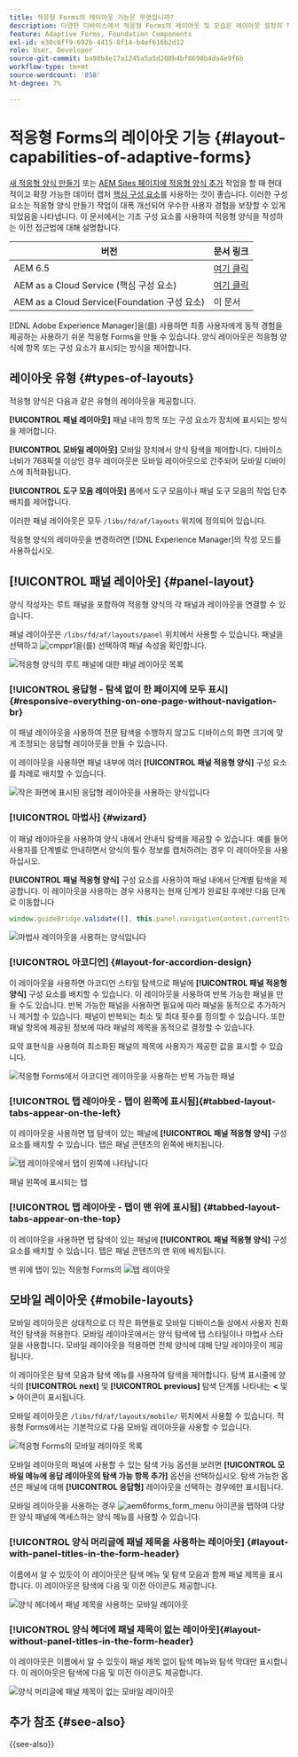 ```yaml
---
title: 적응형 Forms의 레이아웃 기능은 무엇입니까?
description: 다양한 디바이스에서 적응형 Forms의 레이아웃 및 모습은 레이아웃 설정의 적용을 받습니다. 다양한 레이아웃과 적용 방법을 이해합니다.
feature: Adaptive Forms, Foundation Components
exl-id: e30c6ff9-692b-4415-8f14-b4ef616b2d12
role: User, Developer
source-git-commit: ba98b4e17a1245a5a5d208b4bf8698b4da4e9f6b
workflow-type: tm+mt
source-wordcount: '858'
ht-degree: 7%

---
```


# 적응형 Forms의 레이아웃 기능 {#layout-capabilities-of-adaptive-forms}

<span class="preview"> [새 적응형 양식 만들기](/help/forms/creating-adaptive-form-core-components.md) 또는 [AEM Sites 페이지에 적응형 양식 추가](/help/forms/create-or-add-an-adaptive-form-to-aem-sites-page.md) 작업을 할 때 현대적이고 확장 가능한 데이터 캡처 [핵심 구성 요소](https://experienceleague.adobe.com/docs/experience-manager-core-components/using/adaptive-forms/introduction.html)를 사용하는 것이 좋습니다. 이러한 구성 요소는 적응형 양식 만들기 작업이 대폭 개선되어 우수한 사용자 경험을 보장할 수 있게 되었음을 나타냅니다. 이 문서에서는 기초 구성 요소를 사용하여 적응형 양식을 작성하는 이전 접근법에 대해 설명합니다. </span>


| 버전 | 문서 링크 |
| -------- | ---------------------------- |
| AEM 6.5 | [여기 클릭](https://experienceleague.adobe.com/docs/experience-manager-65/forms/adaptive-forms-basic-authoring/layout-capabilities-adaptive-forms.html) |
| AEM as a Cloud Service (핵심 구성 요소) | [여기 클릭](/help/forms/layout-capabilities-adaptive-forms-core-components.md) |
| AEM as a Cloud Service(Foundation 구성 요소) | 이 문서 |

[!DNL Adobe Experience Manager]을(를) 사용하면 최종 사용자에게 동적 경험을 제공하는 사용하기 쉬운 적응형 Forms을 만들 수 있습니다. 양식 레이아웃은 적응형 양식에 항목 또는 구성 요소가 표시되는 방식을 제어합니다.

<!-- ## Prerequisite knowledge {#prerequisite-knowledge}

Before learning about the different layout capabilities of Adaptive Forms, read [Introduction to authoring forms](introduction-forms-authoring.md) to know more about Adaptive Forms. -->

## 레이아웃 유형 {#types-of-layouts}

적응형 양식은 다음과 같은 유형의 레이아웃을 제공합니다.

**[!UICONTROL 패널 레이아웃]** 패널 내의 항목 또는 구성 요소가 장치에 표시되는 방식을 제어합니다.

**[!UICONTROL 모바일 레이아웃]** 모바일 장치에서 양식 탐색을 제어합니다. 디바이스 너비가 768픽셀 이상인 경우 레이아웃은 모바일 레이아웃으로 간주되어 모바일 디바이스에 최적화됩니다.

**[!UICONTROL 도구 모음 레이아웃]** 폼에서 도구 모음이나 패널 도구 모음의 작업 단추 배치를 제어합니다.

이러한 패널 레이아웃은 모두 `/libs/fd/af/layouts` 위치에 정의되어 있습니다.

적응형 양식의 레이아웃을 변경하려면 [!DNL Experience Manager]의 작성 모드를 사용하십시오.

## [!UICONTROL 패널 레이아웃] {#panel-layout}

양식 작성자는 루트 패널을 포함하여 적응형 양식의 각 패널과 레이아웃을 연결할 수 있습니다.

패널 레이아웃은 `/libs/fd/af/layouts/panel` 위치에서 사용할 수 있습니다. 패널을 선택하고 ![cmppr1](assets/configure-icon.svg)을(를) 선택하여 패널 속성을 확인합니다.

![적응형 양식의 루트 패널에 대한 패널 레이아웃 목록](assets/layouts.png)

### [!UICONTROL 응답형 - 탐색 없이 한 페이지에 모두 표시] {#responsive-everything-on-one-page-without-navigation-br}

이 패널 레이아웃을 사용하여 전문 탐색을 수행하지 않고도 디바이스의 화면 크기에 맞게 조정되는 응답형 레이아웃을 만들 수 있습니다.

이 레이아웃을 사용하면 패널 내부에 여러 **[!UICONTROL 패널 적응형 양식]** 구성 요소를 차례로 배치할 수 있습니다.

![작은 화면에 표시된 응답형 레이아웃을 사용하는 양식입니다](assets/responsive-layout.png)

### [!UICONTROL 마법사] {#wizard}

이 패널 레이아웃을 사용하여 양식 내에서 안내식 탐색을 제공할 수 있습니다. 예를 들어 사용자를 단계별로 안내하면서 양식의 필수 정보를 캡처하려는 경우 이 레이아웃을 사용하십시오.

**[!UICONTROL 패널 적응형 양식]** 구성 요소를 사용하여 패널 내에서 단계별 탐색을 제공합니다. 이 레이아웃을 사용하는 경우 사용자는 현재 단계가 완료된 후에만 다음 단계로 이동합니다

```javascript
window.guideBridge.validate([], this.panel.navigationContext.currentItem.somExpression)
```

![마법사 레이아웃을 사용하는 양식입니다](assets/wizard-layout2.png)

### [!UICONTROL 아코디언] {#layout-for-accordion-design}

이 레이아웃을 사용하면 아코디언 스타일 탐색으로 패널에 **[!UICONTROL 패널 적응형 양식]** 구성 요소를 배치할 수 있습니다. 이 레이아웃을 사용하여 반복 가능한 패널을 만들 수도 있습니다. 반복 가능한 패널을 사용하면 필요에 따라 패널을 동적으로 추가하거나 제거할 수 있습니다. 패널이 반복되는 최소 및 최대 횟수를 정의할 수 있습니다. 또한 패널 항목에 제공된 정보에 따라 패널의 제목을 동적으로 결정할 수 있습니다.

요약 표현식을 사용하여 최소화된 패널의 제목에 사용자가 제공한 값을 표시할 수 있습니다.

![적응형 Forms에서 아코디언 레이아웃을 사용하는 반복 가능한 패널](assets/accordion-layout.png)

### [!UICONTROL 탭 레이아웃 - 탭이 왼쪽에 표시됨]{#tabbed-layout-tabs-appear-on-the-left}

이 레이아웃을 사용하면 탭 탐색이 있는 패널에 **[!UICONTROL 패널 적응형 양식]** 구성 요소를 배치할 수 있습니다. 탭은 패널 콘텐츠의 왼쪽에 배치됩니다.

![탭 레이아웃에서 탭이 왼쪽에 나타납니다](assets/tabs-on-left.png)

패널 왼쪽에 표시되는 탭

### [!UICONTROL 탭 레이아웃 - 탭이 맨 위에 표시됨] {#tabbed-layout-tabs-appear-on-the-top}

이 레이아웃을 사용하면 탭 탐색이 있는 패널에 **[!UICONTROL 패널 적응형 양식]** 구성 요소를 배치할 수 있습니다. 탭은 패널 콘텐츠의 맨 위에 배치됩니다.

맨 위에 탭이 있는 적응형 Forms의 ![탭 레이아웃](assets/tabs-on-top.png)

## 모바일 레이아웃 {#mobile-layouts}

모바일 레이아웃은 상대적으로 더 작은 화면들로 모바일 디바이스들 상에서 사용자 친화적인 탐색을 허용한다. 모바일 레이아웃에서는 양식 탐색에 탭 스타일이나 마법사 스타일을 사용합니다. 모바일 레이아웃을 적용하면 전체 양식에 대해 단일 레이아웃이 제공됩니다.

이 레이아웃은 탐색 모음과 탐색 메뉴를 사용하여 탐색을 제어합니다. 탐색 표시줄에 양식의 **[!UICONTROL next]** 및 **[!UICONTROL previous]** 탐색 단계를 나타내는 **&lt;** 및 **>** 아이콘이 표시됩니다.

모바일 레이아웃은 `/libs/fd/af/layouts/mobile/` 위치에서 사용할 수 있습니다. 적응형 Forms에서는 기본적으로 다음 모바일 레이아웃을 사용할 수 있습니다.

![적응형 Forms의 모바일 레이아웃 목록](assets/mobile-navigation.png)

모바일 레이아웃의 패널에 사용할 수 있는 탐색 가능 옵션을 보려면 **[!UICONTROL 모바일 메뉴에 응답 레이아웃의 탐색 가능 항목 추가]** 옵션을 선택하십시오. 탐색 가능한 옵션은 패널에 대해 **[!UICONTROL 응답형]** 레이아웃을 선택하는 경우에만 표시됩니다.

모바일 레이아웃을 사용하는 경우 ![aem6forms_form_menu](assets/rail-icon.svg) 아이콘을 탭하여 다양한 양식 패널에 액세스하는 양식 메뉴를 사용할 수 있습니다.

### [!UICONTROL 양식 머리글에 패널 제목을 사용하는 레이아웃] {#layout-with-panel-titles-in-the-form-header}

이름에서 알 수 있듯이 이 레이아웃은 탐색 메뉴 및 탐색 모음과 함께 패널 제목을 표시합니다. 이 레이아웃은 탐색에 다음 및 이전 아이콘도 제공합니다.

![양식 헤더에서 패널 제목을 사용하는 모바일 레이아웃](assets/mobile-layout1.png)

### [!UICONTROL 양식 헤더에 패널 제목이 없는 레이아웃]{#layout-without-panel-titles-in-the-form-header}

이 레이아웃은 이름에서 알 수 있듯이 패널 제목 없이 탐색 메뉴와 탐색 막대만 표시합니다. 이 레이아웃은 탐색에 다음 및 이전 아이콘도 제공합니다.

![양식 머리글에 패널 제목이 없는 모바일 레이아웃](assets/mobile-layout2.png)

## 추가 참조 {#see-also}

{{see-also}}


<!-- ## Toolbar layouts {#toolbar-layouts}

A Toolbar Layout controls positioning and display of any action buttons that you add to your Adaptive Forms. The layout can be added at a form level or at a panel level.

![A list of Toolbar Layouts in Adaptive Forms to control layout of buttons](assets/toolbar-layouts.png)

A list of Toolbar Layouts in Adaptive Forms

Toolbar layouts are available at `/libs/fd/af/layouts/toolbar` location. Adaptive Forms provide the following Toolbar Layouts, by default.

### [!UICONTROL Default layout for toolbar] {#default-layout-for-toolbar}

This layout is selected as the default layout when you add any action buttons in an Adaptive Form. Selecting this layout displays the same layout for both, desktop and mobile devices.

Also, you can add multiple toolbars containing action buttons configured with this layout. An action button is associated with a form control. You can configure the toolbars to be before or after a panel.

![Default view for toolbar](assets/toolbar_layout_default.png)

Default view for toolbar

### [!UICONTROL Mobile fixed layout for toolbar] {#mobile-fixed-layout-for-toolbar}

Select this layout to provide alternate layouts for desktop and mobile devices.

For the desktop layout, you can add Action buttons using some specific labels. Only one toolbar can be configured with this layout. If more than one toolbar is configured with this layout, there is an overlap for mobile devices and only one toolbar is visible. For example, you can have a toolbar at the bottom or the top of the form, or, after or before panels in the form.

For the Mobile layout, you can add action buttons using icons.

![Mobile fixed layout for toolbar](assets/toolbar_layout_mobile_fixed.png)

Mobile fixed layout for toolbar-->


